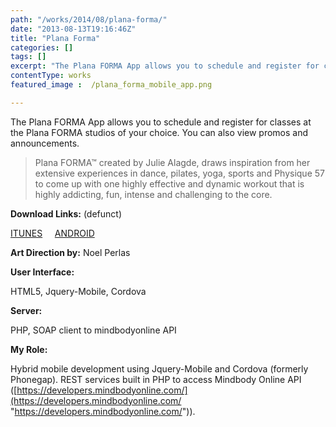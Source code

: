 ```yaml
---
path: "/works/2014/08/plana-forma/"
date: "2013-08-13T19:16:46Z"
title: "Plana Forma"
categories: []
tags: []
excerpt: "The Plana FORMA App allows you to schedule and register for classes at the Plana FORMA studios of y..."
contentType: works
featured_image :  /plana_forma_mobile_app.png

---
```


The Plana FORMA App allows you to schedule and register for classes at the Plana FORMA studios of your choice. You can also view promos and announcements.

>Plana FORMA™ created by Julie Alagde, draws inspiration from her extensive experiences in dance, pilates, yoga, sports and Physique 57 to come up with one highly effective and dynamic workout that is highly addicting, fun, intense and challenging to the core. 

**Download Links:** (defunct)

[ITUNES](https://itunes.apple.com/hk/app/plana-forma/id600154493?mt=8 "Plana Forma for IOS")     [ANDROID](https://play.google.com/store/apps/details?id=com.lowe.planaforma&hl=en "Plana Forma for Android")

**Art Direction by:** Noel Perlas

**User Interface:**

HTML5, Jquery-Mobile, Cordova

**Server:**

PHP, SOAP client to mindbodyonline API

**My Role:**

Hybrid mobile development using Jquery-Mobile and Cordova (formerly Phonegap). REST services built in PHP to access Mindbody Online API ([https://developers.mindbodyonline.com/](https://developers.mindbodyonline.com/ "https://developers.mindbodyonline.com/")).
